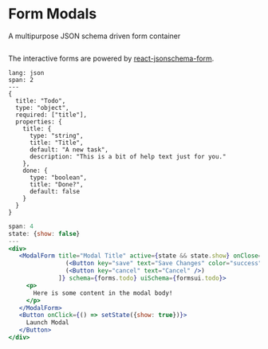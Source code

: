 # Form Modals
A multipurpose JSON schema driven form container

```props
```
  
The interactive forms are powered by [react-jsonschema-form](https://github.com/mozilla-services/react-jsonschema-form). 

```code
lang: json
span: 2
---
{
  title: "Todo",
  type: "object",
  required: ["title"],
  properties: {
    title: {
      type: "string", 
      title: "Title", 
      default: "A new task",
      description: "This is a bit of help text just for you."
    },
    done: {
      type: "boolean", 
      title: "Done?", 
      default: false
    }
  }
}
```

```jsx
span: 4
state: {show: false}
---
<div>
   <ModalForm title="Modal Title" active={state && state.show} onClose={() => setState({show: false})} footer={[
                (<Button key="save" text="Save Changes" color="success" />), 
                (<Button key="cancel" text="Cancel" />)
              ]} schema={forms.todo} uiSchema={formsui.todo}>
     <p>
       Here is some content in the modal body! 
     </p>
   </ModalForm>
   <Button onClick={() => setState({show: true})}>
     Launch Modal
   </Button>
</div>
```
